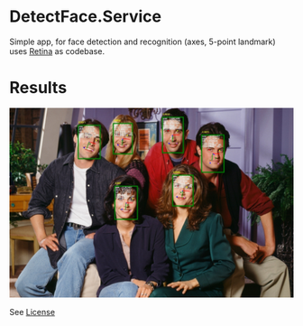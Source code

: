 # DetectFace.Service

Simple app, for face detection and recognition (axes, 5-point landmark) uses [Retina](https://github.com/fel88/Retina) as codebase.

# Results
![result](https://github.com/vov4uk/DetectFace.Service/blob/main/result.jpg)

See [License](License)